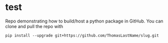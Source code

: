 # test

Repo demonstrating how to build/host a python package in GitHub. You can clone and pull the repo with

`pip install --upgrade git+https://github.com/ThomasLastName/slug.git`
